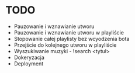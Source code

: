 # TODO

- Pauzowanie i wznawianie utworu
- Pauzowanie i wznawianie utworu w playliście
- Stopowanie całej playlisty bez wcyodzenia bota
- Przejście do kolejnego utworu w playliście
- Wyszukiwanie muzyki - !search <tytuł>
- Dokeryzacja
- Deployment

